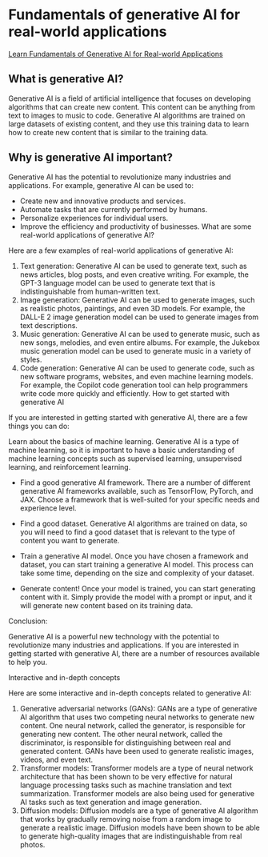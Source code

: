 # Fundamentals of generative AI for real-world applications

[Learn Fundamentals of Generative AI for Real-world Applications](https://www.deeplearning.ai/courses/generative-ai-with-llms/)

## What is generative AI?

Generative AI is a field of artificial intelligence that focuses on developing algorithms that can create new content. This content can be anything from text to images to music to code. Generative AI algorithms are trained on large datasets of existing content, and they use this training data to learn how to create new content that is similar to the training data.

## Why is generative AI important?

Generative AI has the potential to revolutionize many industries and applications. For example, generative AI can be used to:

* Create new and innovative products and services.
* Automate tasks that are currently performed by humans.
* Personalize experiences for individual users.
* Improve the efficiency and productivity of businesses.
What are some real-world applications of generative AI?

Here are a few examples of real-world applications of generative AI:

1. Text generation: Generative AI can be used to generate text, such as news articles, blog posts, and even creative writing. For example, the GPT-3 language model can be used to generate text that is indistinguishable from human-written text.
2. Image generation: Generative AI can be used to generate images, such as realistic photos, paintings, and even 3D models. For example, the DALL-E 2 image generation model can be used to generate images from text descriptions.
3. Music generation: Generative AI can be used to generate music, such as new songs, melodies, and even entire albums. For example, the Jukebox music generation model can be used to generate music in a variety of styles.
4. Code generation: Generative AI can be used to generate code, such as new software programs, websites, and even machine learning models. For example, the Copilot code generation tool can help programmers write code more quickly and efficiently.
How to get started with generative AI

If you are interested in getting started with generative AI, there are a few things you can do:

Learn about the basics of machine learning. Generative AI is a type of machine learning, so it is important to have a basic understanding of machine learning concepts such as supervised learning, unsupervised learning, and reinforcement learning.

* Find a good generative AI framework. There are a number of different generative AI frameworks available, such as TensorFlow, PyTorch, and JAX. Choose a framework that is well-suited for your specific needs and experience level.

* Find a good dataset. Generative AI algorithms are trained on data, so you will need to find a good dataset that is relevant to the type of content you want to generate.

* Train a generative AI model. Once you have chosen a framework and dataset, you can start training a generative AI model. This process can take some time, depending on the size and complexity of your dataset.

* Generate content! Once your model is trained, you can start generating content with it. Simply provide the model with a prompt or input, and it will generate new content based on its training data.

Conclusion:

Generative AI is a powerful new technology with the potential to revolutionize many industries and applications. If you are interested in getting started with generative AI, there are a number of resources available to help you.

Interactive and in-depth concepts

Here are some interactive and in-depth concepts related to generative AI:

1. Generative adversarial networks (GANs): GANs are a type of generative AI algorithm that uses two competing neural networks to generate new content. One neural network, called the generator, is responsible for generating new content. The other neural network, called the discriminator, is responsible for distinguishing between real and generated content. GANs have been used to generate realistic images, videos, and even text.
2. Transformer models: Transformer models are a type of neural network architecture that has been shown to be very effective for natural language processing tasks such as machine translation and text summarization. Transformer models are also being used for generative AI tasks such as text generation and image generation.
3. Diffusion models: Diffusion models are a type of generative AI algorithm that works by gradually removing noise from a random image to generate a realistic image. Diffusion models have been shown to be able to generate high-quality images that are indistinguishable from real photos.
